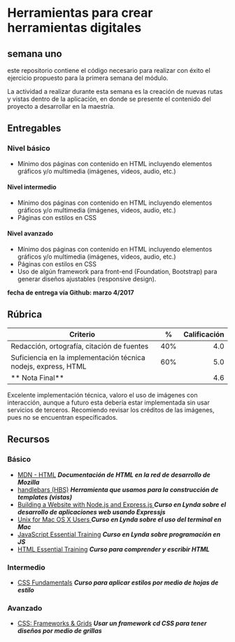 # Herramientas para crear herramientas digitales

## semana uno

este repositorio contiene el código necesario para realizar con éxito el ejercicio propuesto para la primera semana del módulo.

La actividad a realizar durante esta semana es la creación de nuevas rutas y vistas dentro de la aplicación, en donde se presente el contenido del proyecto a desarrollar en la maestría.

## Entregables

### Nivel básico

* Mínimo dos páginas con contenido en HTML incluyendo elementos gráficos y/o multimedia (imágenes, videos, audio, etc.)

#### Nivel intermedio

* Mínimo dos páginas con contenido en HTML incluyendo elementos gráficos y/o multimedia (imágenes, videos, audio, etc.)
* Páginas con estilos en CSS

#### Nivel avanzado

* Mínimo dos páginas con contenido en HTML incluyendo elementos gráficos y/o multimedia (imágenes, videos, audio, etc.)
* Páginas con estilos en CSS
* Uso de algún framework para front-end (Foundation, Bootstrap) para generar diseños ajustables (responsive design).

**fecha de entrega vía Github: marzo 4/2017**

## Rúbrica

|  Criterio  | %      |  Calificación |
|----------|:-------------:|------:|
| Redacción, ortografía, citación de fuentes |  40% | 4.0 |
| Suficiencia en la implementación técnica nodejs, express, HTML |    60%   | 5.0 |
| ** Nota Final** | | 4.6 |

Excelente implementación técnica, valoro el uso de imágenes con interacción, aunque a futuro esta debería estar implementada sin usar servicios de terceros. Recomiendo revisar los créditos de las imágenes, pues no se encuentran específicados.

## Recursos

### Básico
* [MDN - HTML](https://developer.mozilla.org/en-US/docs/Web/HTML) ***Documentación de HTML en la red de desarrollo de Mozilla***
* [handlebars (HBS)](http://handlebarsjs.com/) ***Herramienta que usamos para la construcción de templates (vistas)***
* [Building a Website with Node.js and Express.js ](https://www.lynda.com/Express-js-tutorials/Welcome/163094/179059-4.html?autoplay=true) ***Curso en Lynda sobre el desarrollo de aplicaciones web usando Expressjs***
* [Unix for Mac OS X Users
 ](https://www.lynda.com/Mac-OS-X-tutorials/Moving-around-filesystem/78546/83620-4.html?autoplay=true) ***Curso en Lynda sobre el uso del terminal en Mac***
* [JavaScript Essential Training](https://www.lynda.com/JavaScript-tutorials/Welcome/81266/87513-4.html?autoplay=true) ***Curso en Lynda sobre programación en JS***
* [HTML Essential Training](https://www.lynda.com/HTML-tutorials/HTML-Essential-Training/170427-2.html) ***Curso para comprender y escribir HTML***

### Intermedio

* [CSS Fundamentals](https://www.lynda.com/CSS-tutorials/CSS-Fundamentals/417645-2.html) ***Curso para aplicar estilos por medio de hojas de estilo***

### Avanzado

* [CSS: Frameworks & Grids](https://www.lynda.com/CSS-tutorials/CSS-Frameworks-Grids-2016-Q3-REVISION/504266-2.html) ***Usar un framework cd CSS para tener diseños por medio de grillas***
